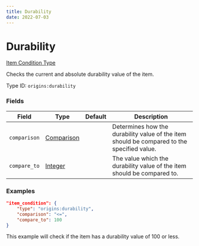 ```yaml
---
title: Durability
date: 2022-07-03
---
```


#   Durability

[Item Condition Type](../item_condition_types.md)

Checks the current and absolute durability value of the item.

Type ID: `origins:durability`


### Fields

Field | Type | Default | Description
------|------|---------|------------
`comparison` | [Comparison](../data_types/comparison.md) | | Determines how the durability value of the item should be compared to the specified value.
`compare_to` | [Integer](../data_types/integer.md) | | The value which the durability value of the item should be compared to.


### Examples

```json
"item_condition": {
    "type": "origins:durability",
    "comparison": "<=",
    "compare_to": 100
}
```

This example will check if the item has a durability value of 100 or less.
